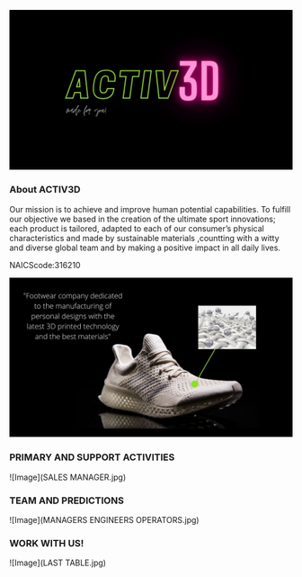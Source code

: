 ![Image](ACTIV3Dlogo.jpg)

### About ACTIV3D
Our mission is to achieve and improve human potential capabilities. To fulfill our objective we based in the creation of the ultimate sport innovations; each product is tailored, adapted to each of our consumer’s physical characteristics and made by sustainable materials ,countting with a witty and diverse global team and by making a positive impact in all daily lives.

NAICScode:316210

![Image](Zapatilla.jpg)

### PRIMARY AND SUPPORT ACTIVITIES


![Image](SALES MANAGER.jpg)

### TEAM AND PREDICTIONS
![Image](MANAGERS ENGINEERS OPERATORS.jpg)


### WORK WITH US!
![Image](LAST TABLE.jpg)




